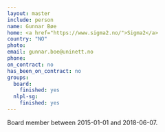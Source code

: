 ```yaml
---
layout: master
include: person
name: Gunnar Bøe
home: <a href="https://www.sigma2.no/">Sigma2</a>
country: "NO"
photo:
email: gunnar.boe@uninett.no
phone:
on_contract: no
has_been_on_contract: no
groups:
  board:
    finished: yes
  nlpl-sg:
    finished: yes
---
```

Board member between 2015-01-01 and 2018-06-07.
